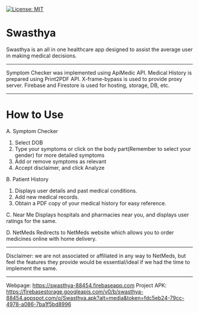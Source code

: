 [![License: MIT](https://img.shields.io/badge/License-MIT-yellow.svg)](https://opensource.org/licenses/MIT)
# Swasthya

Swasthya is an all in one healthcare app designed to assist the average user in making medical decisions. 

------------------------------
Symptom Checker was implemented using ApiMedic API.
Medical History is prepared using Print2PDF API.
X-frame-bypass is used to provide proxy server.
Firebase and Firestore is used for hosting, storage, DB, etc.

------------------------------
# How to Use
A. Symptom Checker
  1. Select DOB
  2. Type your symptoms or click on the body part(Remember to select your gender) for more detailed symptoms
  3. Add or remove symptoms as relevant
  4. Accept disclaimer, and click Analyze

B. Patient History
  1. Displays user details and past medical conditions.
  2. Add new medical records.
  3. Obtain a PDF copy of your medical history for easy reference.
 
 C. Near Me
 Displays hospitals and pharmacies near you, and displays user ratings for the same.
 
 D. NetMeds
 Redirects to NetMeds website which allows you to order medicines online with home delivery.
 
---------------------------------
Disclaimer: we are not associated or affiliated in any way to NetMeds, but feel the features they provide would be essential/ideal if we had the time to implement the same.

---------------------------------
Webpage: https://swasthya-88454.firebaseapp.com
Project APK: https://firebasestorage.googleapis.com/v0/b/swasthya-88454.appspot.com/o/Swasthya.apk?alt=media&token=fdc5eb24-79cc-4978-a086-7ba1f5bd8996
